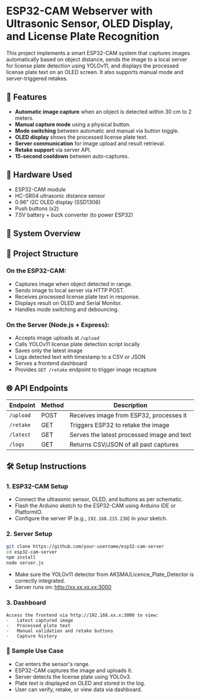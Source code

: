 # ESP32-CAM Webserver with Ultrasonic Sensor, OLED Display, and License Plate Recognition

This project implements a smart ESP32-CAM system that captures images automatically based on object distance, sends the image to a local server for license plate detection using YOLOv11, and displays the processed license plate text on an OLED screen. It also supports manual mode and server-triggered retakes.

## 🔧 Features

- **Automatic image capture** when an object is detected within 30 cm to 2 meters.
- **Manual capture mode** using a physical button.
- **Mode switching** between automatic and manual via button toggle.
- **OLED display** shows the processed license plate text.
- **Server communication** for image upload and result retrieval.
- **Retake support** via server API.
- **15-second cooldown** between auto-captures.

## 🧰 Hardware Used

- ESP32-CAM module  
- HC-SR04 ultrasonic distance sensor  
- 0.96" I2C OLED display (SSD1306)  
- Push buttons (x2)  
- 7.5V battery + buck converter (to power ESP32)  

## 📶 System Overview


## 📁 Project Structure

### On the ESP32-CAM:
- Captures image when object detected in range.
- Sends image to local server via HTTP POST.
- Receives processed license plate text in response.
- Displays result on OLED and Serial Monitor.
- Handles mode switching and debouncing.

### On the Server (Node.js + Express):
- Accepts image uploads at `/upload`
- Calls YOLOv11 license plate detection script locally
- Saves only the latest image
- Logs detected text with timestamp to a CSV or JSON
- Serves a frontend dashboard
- Provides `GET /retake` endpoint to trigger image recapture

## 🌐 API Endpoints

| Endpoint       | Method | Description                                 |
|----------------|--------|---------------------------------------------|
| `/upload`      | POST   | Receives image from ESP32, processes it     |
| `/retake`      | GET    | Triggers ESP32 to retake the image          |
| `/latest`      | GET    | Serves the latest processed image and text  |
| `/logs`        | GET    | Returns CSV/JSON of all past captures       |

## 🛠 Setup Instructions

### 1. ESP32-CAM Setup
- Connect the ultrasonic sensor, OLED, and buttons as per schematic.
- Flash the Arduino sketch to the ESP32-CAM using Arduino IDE or PlatformIO.
- Configure the server IP (e.g., `192.168.215.238`) in your sketch.

### 2. Server Setup

```bash
git clone https://github.com/your-username/esp32-cam-server
cd esp32-cam-server
npm install
node server.js
```
- Make sure the YOLOv11 detector from AKSMA/Licence_Plate_Detector is correctly integrated.
- Server runs on: http://xx.xx.xx.xx:3000

### 3. Dashboard
    Access the frontend via http://192.168.xx.x:3000 to view:
    -   Latest captured image
    -   Processed plate text
    -   Manual validation and retake buttons
    -   Capture history

### 📸 Sample Use Case

-  Car enters the sensor's range.
-  ESP32-CAM captures the image and uploads it.
-  Server detects the license plate using YOLOv3.
-  Plate text is displayed on OLED and stored in the log.
-  User can verify, retake, or view data via dashboard.